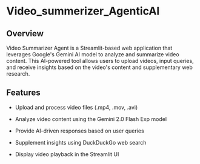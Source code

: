 # Video_summerizer_AgenticAI
## **Overview**
Video Summarizer Agent is a Streamlit-based web application that leverages Google's Gemini AI model to analyze and summarize video content. This AI-powered tool allows users to upload videos, input queries, and receive insights based on the video's content and supplementary web research.
## **Features**
- Upload and process video files (.mp4, .mov, .avi)

- Analyze video content using the Gemini 2.0 Flash Exp model

- Provide AI-driven responses based on user queries

- Supplement insights using DuckDuckGo web search

- Display video playback in the Streamlit UI
